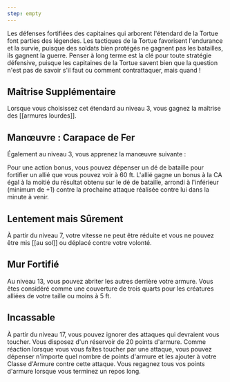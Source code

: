 ```yaml
---
step: empty
---
```

Les défenses fortifiées des capitaines qui arborent l'étendard de la Tortue font parties des légendes. Les tactiques de la Tortue favorisent l'endurance et la survie, puisque des soldats bien protégés ne gagnent pas les batailles, ils gagnent la guerre. Penser à long terme est la clé pour toute stratégie défensive, puisque les capitaines de la Tortue savent bien que la question n'est pas de savoir s'il faut ou comment contrattaquer, mais quand !

## Maîtrise Supplémentaire

Lorsque vous choisissez cet étendard au niveau 3, vous gagnez la maîtrise des [[armures lourdes]].

## Manœuvre : Carapace de Fer

Également au niveau 3, vous apprenez la manœuvre suivante :

Pour une action bonus, vous pouvez dépenser un dé de bataille pour fortifier un allié que vous pouvez voir à 60 ft. L'allié gagne un bonus à la CA égal à la moitié du résultat obtenu sur le dé de bataille, arrondi à l'inférieur (minimum de +1) contre la prochaine attaque réalisée contre lui dans la minute à venir.

## Lentement mais Sûrement

À partir du niveau 7, votre vitesse ne peut être réduite et vous ne pouvez être mis [[au sol]] ou déplacé contre votre volonté.

## Mur Fortifié

Au niveau 13, vous pouvez abriter les autres derrière votre armure. Vous êtes considéré comme une couverture de trois quarts pour les créatures alliées de votre taille ou moins à 5 ft.

## Incassable

À partir du niveau 17, vous pouvez ignorer des attaques qui devraient vous toucher. Vous disposez d'un réservoir de 20 points d'armure. Comme réaction lorsque vous vous faîtes toucher par une attaque, vous pouvez dépenser n'importe quel nombre de points d'armure et les ajouter à votre Classe d'Armure contre cette attaque. Vous regagnez tous vos points d'armure lorsque vous terminez un repos long.
